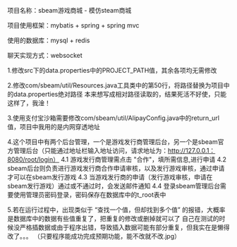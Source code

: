 
项目名称：sbeam游戏商城 - 模仿steam商城

项目使用框架：mybatis + spring + spring mvc

使用的数据库：mysql + redis

聊天实现方式：websocket

1.修改src下的data.properties中的PROJECT_PATH值，其余各项均无需修改

2.修改com/sbeam/util/Resources.java工具类中的第50行，将路径替换为项目中的data.properties绝对路径
本来想写成相对路径读取的，结果死活不好使，只能这样了，我淦！

3.使用支付宝沙箱需要修改com/sbeam/util/AlipayConfig.java中的return_url值，项目中我用的是内网穿透地址

4.这个项目中有两个后台管理，一个是游戏发行商管理后台，另一个是sbeam官方管理后台（只能通过地址栏输入地址访问，请求地址为：http://127.0.0.1：8080/root/login）
    4.1 游戏发行商管理需点击 "合作"，填所需信息,进行申请
    4.2 sbeam后台则负责进行游戏发行商合作申请审核，以及发行游戏审核，通过申请才可以在sbeam发行游戏
    4.3 当游戏发行商的申请（发行游戏审核，申请在sbeam发行游戏）通过或不通过时，会发送邮件通知
    4.4 登录sbeam管理后台需要使用管理员密码登录，密码保存在数据库中的t_root表中

5.若在运行过程中，出现类似于 “查找一个值，但却找到多个值” 的报错，大概率是数据库中的数据有些值重复了，把重复的修改或删掉就可以了
自己在测试的时候没严格插数据或由于程序出错，导致插入数据可能有部分重复，但我实在是懒得改了。。。
（只要程序能成功完成预期功能，能不改就不改.jpg）

